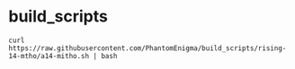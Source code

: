 # build_scripts
```
curl https://raw.githubusercontent.com/PhantomEnigma/build_scripts/rising-14-mtho/a14-mitho.sh | bash
```
